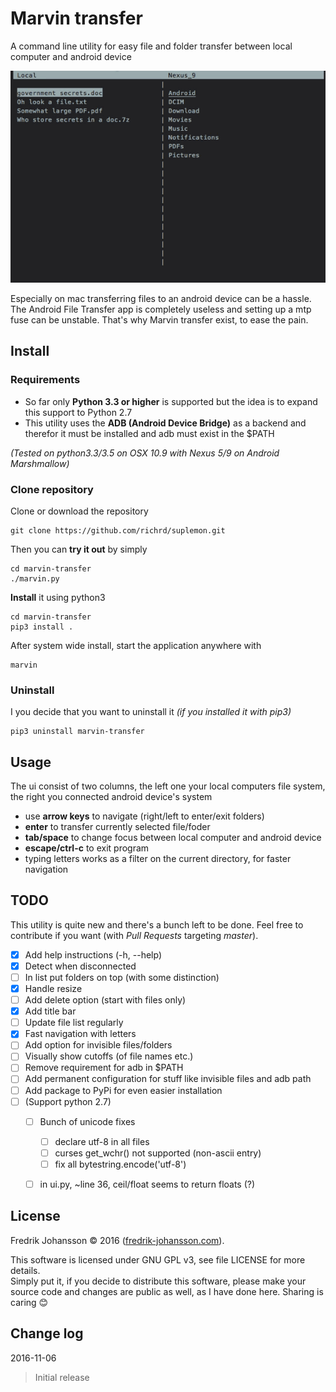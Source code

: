 Marvin transfer
===============
A command line utility for easy file and folder transfer between local computer and android device  

![Marvin demo](marvin-demo.gif)  

Especially on mac transferring files to an android device can be a hassle. The Android File Transfer app is completely useless and setting up a mtp fuse can be unstable. That's why Marvin transfer exist, to ease the pain.  

## Install
### Requirements
* So far only **Python 3.3 or higher** is supported but the idea is to expand this support to Python 2.7  
* This utility uses the **ADB (Android Device Bridge)** as a backend and therefor it must be installed and adb must exist in the $PATH  

*(Tested on python3.3/3.5 on OSX 10.9 with Nexus 5/9 on Android Marshmallow)*


### Clone repository
Clone or download the repository

    git clone https://github.com/richrd/suplemon.git

Then you can **try it out** by simply 

    cd marvin-transfer
    ./marvin.py

**Install** it using python3

    cd marvin-transfer
    pip3 install .

After system wide install, start the application anywhere with

    marvin

### Uninstall
I you decide that you want to uninstall it *(if you installed it with pip3)*

    pip3 uninstall marvin-transfer



## Usage
The ui consist of two columns, the left one your local computers file system, the right you connected android device's system

* use **arrow keys** to navigate (right/left to enter/exit folders)
* **enter** to transfer currently selected file/foder
* **tab/space** to change focus between local computer and android device
* **escape/ctrl-c** to exit program
* typing letters works as a filter on the current directory, for faster navigation


## TODO
This utility is quite new and there's a bunch left to be done. Feel free to contribute if you want (with *Pull Requests* targeting *master*). 

* [X] Add help instructions (-h, --help)
* [X] Detect when disconnected
* [ ] In list put folders on top (with some distinction)
* [X] Handle resize
* [ ] Add delete option (start with files only)
* [X] Add title bar
* [ ] Update file list regularly
* [X] Fast navigation with letters
* [ ] Add option for invisible files/folders
* [ ] Visually show cutoffs (of file names etc.)
* [ ] Remove requirement for adb in $PATH
* [ ] Add permanent configuration for stuff like invisible files and adb path
* [ ] Add package to PyPi for even easier installation
* [ ] \(Support python 2.7\)
    * [ ] Bunch of unicode fixes
        * [ ] declare utf-8 in all files
        * [ ] curses get_wchr() not supported (non-ascii entry)
        * [ ] fix all bytestring.encode('utf-8')
    * [ ] in ui.py, ~line 36, ceil/float seems to return floats (?)


## License
Fredrik Johansson © 2016 ([fredrik-johansson.com](http://fredrik-johansson.com)).

This software is licensed under GNU GPL v3, see file LICENSE for more details.  
Simply put it, if you decide to distribute this software, please make your source code and changes are public as well, as I have done here. Sharing is caring 😊  

## Change log
2016-11-06
>  Initial release
